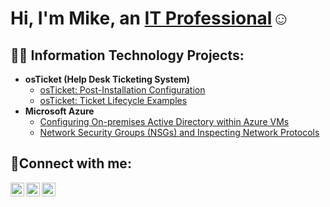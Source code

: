 <h1>Hi, I'm Mike, an <a href="https://linkedin.com/in/michael-granat">IT Professional</a>☺</h1>

<h2>👨‍💻 Information Technology Projects:</h2>

- <b>osTicket (Help Desk Ticketing System)</b>
  - [osTicket: Post-Installation Configuration](https://github.com/joshmadakorc/post-install-config)
  - [osTicket: Ticket Lifecycle Examples](https://github.com/joshmadakorc/ticket-lifecycle)
- <b>Microsoft Azure</b>
  - [Configuring On-premises Active Directory within Azure VMs](https://github.com/joshmadakorc/configure-ad)
  - [Network Security Groups (NSGs) and Inspecting Network Protocols](https://github.com/joshmadakorc/azure-network-protocols)

<h2>🤳Connect with me:</h2>

[<img align="left" alt="Josh | Twitter" width="22px" src="https://cdn.jsdelivr.net/npm/simple-icons@v3/icons/twitter.svg" />][twitter]
[<img align="left" alt="Josh | LinkedIn" width="22px" src="https://cdn.jsdelivr.net/npm/simple-icons@v3/icons/linkedin.svg" />][linkedin]
[<img align="left" alt="Josh | Instagram" width="22px" src="https://cdn.jsdelivr.net/npm/simple-icons@v3/icons/instagram.svg" />][instagram]

[twitter]: https://x.com/Mikeg_86
[instagram]: https://www.instagram.com/mike_granat811/
[linkedin]: https://www.linkedin.com/in/michael-granat
